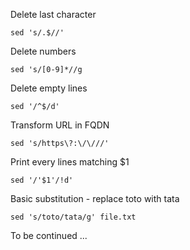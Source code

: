 Delete last character

```
sed 's/.$//'
```

Delete numbers

```
sed 's/[0-9]*//g
```

Delete empty lines

```
sed '/^$/d'
```

Transform URL in FQDN

```
sed 's/https\?:\/\///'
```
Print every lines matching $1

```
sed '/'$1'/!d'
```

Basic substitution - replace toto with tata

```
sed 's/toto/tata/g' file.txt
```

To be continued ...
